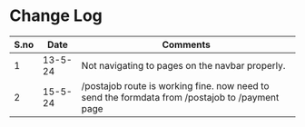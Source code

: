 # Change Log

| S.no | Date    | Comments                                                                                       |
| ---- | ------- | ---------------------------------------------------------------------------------------------- |
| 1    | 13-5-24 | Not navigating to pages on the navbar properly.                                                |
| 2    | 15-5-24 | /postajob route is working fine. now need to send the formdata from /postajob to /payment page |
